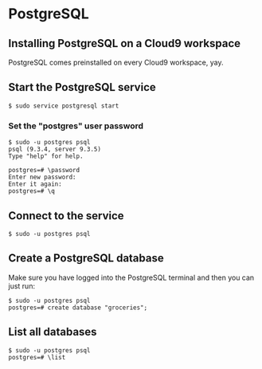# PostgreSQL

## Installing PostgreSQL on a Cloud9 workspace

PostgreSQL comes preinstalled on every Cloud9 workspace, yay.

## Start the PostgreSQL service

    $ sudo service postgresql start

### Set the "postgres" user password

    $ sudo -u postgres psql                                                                                  
    psql (9.3.4, server 9.3.5)
    Type "help" for help.
    
    postgres=# \password
    Enter new password: 
    Enter it again: 
    postgres=# \q

## Connect to the service

    $ sudo -u postgres psql                                                                                  

## Create a PostgreSQL database

Make sure you have logged into the PostgreSQL terminal and then you can just run:

    $ sudo -u postgres psql                                                                                  
    postgres=# create database "groceries";
    
## List all databases

    $ sudo -u postgres psql                                                                                  
    postgres=# \list
